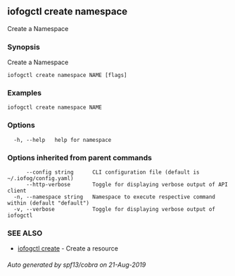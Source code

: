 ## iofogctl create namespace

Create a Namespace

### Synopsis

Create a Namespace

```
iofogctl create namespace NAME [flags]
```

### Examples

```
iofogctl create namespace NAME
```

### Options

```
  -h, --help   help for namespace
```

### Options inherited from parent commands

```
      --config string      CLI configuration file (default is ~/.iofog/config.yaml)
      --http-verbose       Toggle for displaying verbose output of API client
  -n, --namespace string   Namespace to execute respective command within (default "default")
  -v, --verbose            Toggle for displaying verbose output of iofogctl
```

### SEE ALSO

* [iofogctl create](iofogctl_create.md)	 - Create a resource

###### Auto generated by spf13/cobra on 21-Aug-2019
